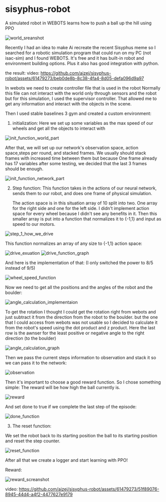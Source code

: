 # sisyphus-robot
A simulated robot in WEBOTS learns how to push a ball up the hill using PPO

![world_sreanshot](https://github.com/aizej/sisyphus-robot/assets/61479273/5afdc343-01af-429f-a3c0-1eeea04d99d2)

Recently I had an idea to make Ai recreate the recent Sisyphus meme so I searched for a robotic simulation program that could run on my PC (not isac-sim) and I found WEBOTS.
It's free and it has built-in robot and environment building options. Plus it also has good integration with python.

the result:
video:
https://github.com/aizej/sisyphus-robot/assets/61479273/beb0de8b-8c38-4fa4-8d05-defa096d9a97



In webots we need to create controller file that is used in the robot Normally this file can not interact with the world only through sensors and the robot but for this simulation, I used the supervisor controller. That allowed me to get any information and interact with the objects in the scene.

Then I used stable baselines 3 gym and created a custom environment:
1) initialization:
  Here we set up some variables as the max speed of our wheels and get all the objects to interact with

![init_function_world_part](https://github.com/aizej/sisyphus-robot/assets/61479273/c9f23292-2eb6-448e-ac71-f46141767040)

  After that, we will set up our network's observation space, action space,steps per round, and stacked frames.
  We usually should stack frames with increased time between them but because One frame already has 17 variables after some testing, we decided that the last 3 frames should be enough.
  
![init_function_network_part](https://github.com/aizej/sisyphus-robot/assets/61479273/51eeddd8-dd9e-42df-b77a-5d89506607b7)


2) Step function:
   This function takes in the actions of our neural network, sends them to our robot, and does one frame of physical simulation.
   
   The action space is in this situation array of 10 split into two.
   One array for the right side and one for the left side.
   I didn't implement action space for every wheel because I didn't see any benefits in it.
   Then this smaller array is put into a function that normalizes it to {-1,1}
   and input as speed to our motors.

![step_1_how_we_drive](https://github.com/aizej/sisyphus-robot/assets/61479273/6eec7a6a-cb8d-48ff-8865-e53c40c5e328)


  This function normalizes an array of any size to  {-1,1} action space:


![drive_exuation](https://github.com/aizej/sisyphus-robot/assets/61479273/2ddae8c0-157e-4b6d-86d2-366e50fd451b)
![drive_function_graph](https://github.com/aizej/sisyphus-robot/assets/61479273/323cb82a-e95b-4c04-b9d2-ddac8041fa14)


  And here is the implementation of that:
  (I only switched the power to 8/5 instead of 9/5)

![wheel_speed_function](https://github.com/aizej/sisyphus-robot/assets/61479273/9b16fd02-8ac2-4bf3-a9d4-095c6fe57209)

 Now we need to get all the positions and the angles of the robot and the boulder:

 ![angle_calculation_implementaion](https://github.com/aizej/sisyphus-robot/assets/61479273/2c11ce1e-73d1-43de-a4e2-9710938a9675)


To get the rotation I thought I could get the rotation right from webots and just subtract it from the direction from the robot to the boulder.
but the one that I could access from webots was not usable so I decided to calculate it from the robot's speed using the dot product and z product.
Here the last row is the awnser for the least positive or negative angle to the right direction (to the boulder)

![angle_calculation_graph](https://github.com/aizej/sisyphus-robot/assets/61479273/7af3c3b2-18fe-42bf-a84c-b74ab8022244)

Then we pass the current steps information to observation and stack it so we can pass it to the network:

![observation](https://github.com/aizej/sisyphus-robot/assets/61479273/76c308e4-05fd-4a91-9eee-8fef1dcb40fb)

Then it's important to choose a good reward function. So I chose something simple:
The reward will be how high the ball currently is.

![reward](https://github.com/aizej/sisyphus-robot/assets/61479273/4fa5962b-0bf1-40fd-b7c6-f9220dc99879)

And set done to true if we complete the last step of the episode:

![done_function](https://github.com/aizej/sisyphus-robot/assets/61479273/5ff8316e-14b8-4fde-ad6e-f96e5e6955eb)

3) The reset function:

We set the robot back to its starting position the ball to its starting position and reset the step counter.

![reset_function](https://github.com/aizej/sisyphus-robot/assets/61479273/413801e9-1c2f-48ed-99e4-36aa21937312)

After all that we create a logger and start learning with PPO!

Reward:

![reward_screanshot](https://github.com/aizej/sisyphus-robot/assets/61479273/443485fd-cae6-4989-b310-42ee9b2f457b)


video:
https://github.com/aizej/sisyphus-robot/assets/61479273/51f89076-8945-44d4-a4f2-4477627e9179

   







